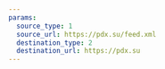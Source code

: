 ```yaml
---
params:
  source_type: 1
  source_url: https://pdx.su/feed.xml
  destination_type: 2
  destination_url: https://pdx.su
---
```

